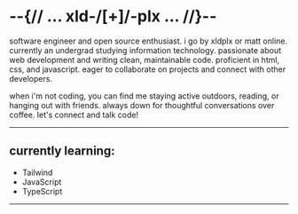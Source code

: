 # --{// ... xld-/[+]/-plx ... //}--

software engineer and open source enthusiast. i go by xldplx or matt online. currently an undergrad studying information technology. passionate about web development and writing clean, maintainable code. proficient in html, css, and javascript. eager to collaborate on projects and connect with other developers.

when i'm not coding, you can find me staying active outdoors, reading, or hanging out with friends. always down for thoughtful conversations over coffee. let's connect and talk code!

---

## currently learning:

* Tailwind
* JavaScript
* TypeScript

---

